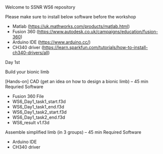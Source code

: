 Welcome to SSNR WS6 repository

Please make sure to install below software before the workshop
- Matlab (https://uk.mathworks.com/products/matlab.html)
- Fusion 360 (https://www.autodesk.co.uk/campaigns/education/fusion-360)
- Arduino IDE (https://www.arduino.cc/)
- CH340 driver (https://learn.sparkfun.com/tutorials/how-to-install-ch340-drivers/all)

Day 1st

Build your bionic limb

[Hands-on]
CAD (get an idea on how to design a bionic limb) – 45 min
Requried Software
- Fusion 360
File
- WS6_Day1_task1_start.f3d
- WS6_Day1_task1_end.f3d
- WS6_Day1_task2_start.f3d
- WS6_Day1_task2_end.f3d
- WS6_result v1.f3d

Assemble simplified limb (in 3 groups)  – 45 min
Required Software
- Arduino IDE
- CH340 driver
